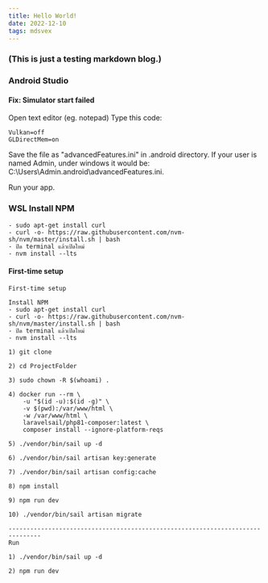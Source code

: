 ```yaml
---
title: Hello World!
date: 2022-12-10
tags: mdsvex
---
```


### (This is just a testing markdown blog.)

### Android Studio
#### Fix: Simulator start failed
Open text editor (eg. notepad)
Type this code:
```
Vulkan=off
GLDirectMem=on
```
Save the file as "advancedFeatures.ini" in .android directory. If your user is named Admin, under windows it would be: C:\Users\Admin.android\advancedFeatures.ini.

Run your app.

### WSL Install NPM
```
- sudo apt-get install curl
- curl -o- https://raw.githubusercontent.com/nvm-sh/nvm/master/install.sh | bash
- ปิด terminal แล้วเปิดใหม่
- nvm install --lts
```

#### First-time setup
```
First-time setup

Install NPM
- sudo apt-get install curl
- curl -o- https://raw.githubusercontent.com/nvm-sh/nvm/master/install.sh | bash
- ปิด terminal แล้วเปิดใหม่
- nvm install --lts

1) git clone

2) cd ProjectFolder

3) sudo chown -R $(whoami) .

4) docker run --rm \
    -u "$(id -u):$(id -g)" \
    -v $(pwd):/var/www/html \
    -w /var/www/html \
    laravelsail/php81-composer:latest \
    composer install --ignore-platform-reqs

5) ./vendor/bin/sail up -d

6) ./vendor/bin/sail artisan key:generate

7) ./vendor/bin/sail artisan config:cache

8) npm install

9) npm run dev

10) ./vendor/bin/sail artisan migrate

-------------------------------------------------------------------------------
Run

1) ./vendor/bin/sail up -d

2) npm run dev


```